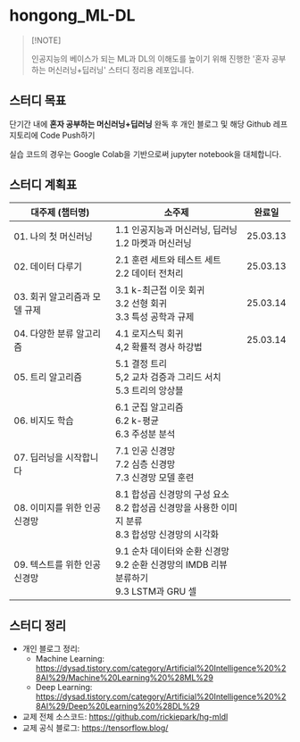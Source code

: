 # hongong_ML-DL

>   [!NOTE] 
>
>   인공지능의 베이스가 되는 ML과 DL의 이해도를 높이기 위해 진행한 '혼자 공부하는 머신러닝+딥러닝' 스터디 정리용 레포입니다.



## 스터디 목표

단기간 내에 **혼자 공부하는 머신러닝+딥러닝** 완독 후 개인 블로그 및 해당 Github 레프지토리에 Code Push하기

실습 코드의 경우는 Google Colab을 기반으로써 jupyter notebook을 대체합니다.



## 스터디 계획표

| 대주제 (챕터명)               | 소주제                                                       | 완료일   |
| ----------------------------- | ------------------------------------------------------------ | -------- |
| 01. 나의 첫 머신러닝          | 1.1 인공지능과 머신러닝, 딥러닝<br />1.2 마켓과 머신러닝     | 25.03.13 |
| 02. 데이터 다루기             | 2.1 훈련 세트와 테스트 세트<br />2.2 데이터 전처리           | 25.03.13 |
| 03. 회귀 알고리즘과 모델 규제 | 3.1 k-최근접 이웃 회귀<br />3.2 선형 회귀<br />3.3 특성 공학과 규제 | 25.03.14 |
| 04. 다양한 분류 알고리즘      | 4.1 로지스틱 회귀<br />4,2 확률적 경사 하강법                | 25.03.14 |
| 05. 트리 알고리즘             | 5.1 결정 트리<br />5,2 교차 검증과 그리드 서치<br />5.3 트리의 앙상블 |          |
| 06. 비지도 학습               | 6.1 군집 알고리즘<br />6.2 k-평균<br />6.3 주성분 분석       |          |
| 07. 딥러닝을 시작합니다       | 7.1 인공 신경망<br />7.2 심층 신경망<br />7.3 신경망 모델 훈련 |          |
| 08. 이미지를 위한 인공 신경망 | 8.1 합성곱 신경망의 구성 요소<br />8.2 합성곱 신경망을 사용한 이미지 분류<br />8.3 합성망 신경망의 시각화 |          |
| 09. 텍스트를 위한 인공 신경망 | 9.1 순차 데이터와 순환 신경망<br />9.2 순환 신경망의 IMDB 리뷰 분류하기<br />9.3 LSTM과 GRU 셀 |          |



## 스터디 정리

-   개인 블로그 정리:
    -   Machine Learning: https://dysad.tistory.com/category/Artificial%20Intelligence%20%28AI%29/Machine%20Learning%20%28ML%29
    -   Deep Learning: https://dysad.tistory.com/category/Artificial%20Intelligence%20%28AI%29/Deep%20Learning%20%28DL%29
-   교제 전체 소스코드: https://github.com/rickiepark/hg-mldl
-   교제 공식 블로그: https://tensorflow.blog/
